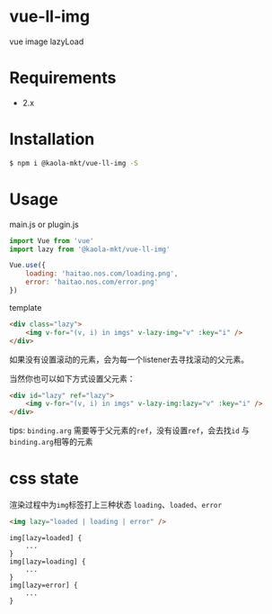 # vue-ll-img
vue image lazyLoad



# Requirements

- 2.x



# Installation

```bash
$ npm i @kaola-mkt/vue-ll-img -S
```



# Usage

main.js or plugin.js

```js
import Vue from 'vue'
import lazy from '@kaola-mkt/vue-ll-img'

Vue.use({
    loading: 'haitao.nos.com/loading.png',
    error: 'haitao.nos.com/error.png'
})
```



template

```html
<div class="lazy">
    <img v-for="(v, i) in imgs" v-lazy-img="v" :key="i" />
</div>
```



如果没有设置滚动的元素，会为每一个listener去寻找滚动的父元素。

当然你也可以如下方式设置父元素：

```html
<div id="lazy" ref="lazy">
    <img v-for="(v, i) in imgs" v-lazy-img:lazy="v" :key="i" />
</div>
```

tips:  `binding.arg` 需要等于父元素的`ref`，没有设置`ref`，会去找`id` 与`binding.arg`相等的元素



# css state

渲染过程中为`img`标签打上三种状态 `loading`、`loaded`、`error`



```html
<img lazy="loaded | loading | error" />
```



```laz
img[lazy=loaded] {
    ...
}
img[lazy=loading] {
    ...
}
img[lazy=error] {
    ...
}
```

